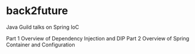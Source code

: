 # back2future
Java Guild talks on Spring IoC

Part 1 Overview of Dependency Injection and DIP
Part 2 Overview of Spring Container and Configuration